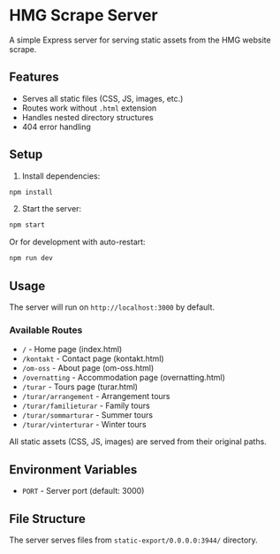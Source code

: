 # HMG Scrape Server

A simple Express server for serving static assets from the HMG website scrape.

## Features

- Serves all static files (CSS, JS, images, etc.)
- Routes work without `.html` extension
- Handles nested directory structures
- 404 error handling

## Setup

1. Install dependencies:
```bash
npm install
```

2. Start the server:
```bash
npm start
```

Or for development with auto-restart:
```bash
npm run dev
```

## Usage

The server will run on `http://localhost:3000` by default.

### Available Routes

- `/` - Home page (index.html)
- `/kontakt` - Contact page (kontakt.html)
- `/om-oss` - About page (om-oss.html) 
- `/overnatting` - Accommodation page (overnatting.html)
- `/turar` - Tours page (turar.html)
- `/turar/arrangement` - Arrangement tours
- `/turar/familieturar` - Family tours
- `/turar/sommarturar` - Summer tours
- `/turar/vinterturar` - Winter tours

All static assets (CSS, JS, images) are served from their original paths.

## Environment Variables

- `PORT` - Server port (default: 3000)

## File Structure

The server serves files from `static-export/0.0.0.0:3944/` directory.
